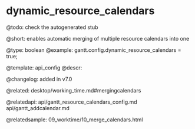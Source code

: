 dynamic_resource_calendars
=============

@todo:
	check the autogenerated stub


@short: enables automatic merging of multiple resource calendars into one
	

@type: boolean
@example:
gantt.config.dynamic_resource_calendars = true;

@template:	api_config
@descr:


@changelog: added in v7.0

@related: desktop/working_time.md#mergingcalendars

@relatedapi: api/gantt_resource_calendars_config.md
api/gantt_addcalendar.md

@relatedsample: 09_worktime/10_merge_calendars.html